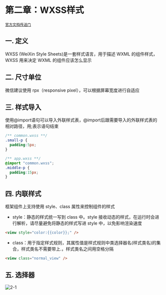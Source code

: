 # 第二章：WXSS样式

[`官方文档传送门`](https://developers.weixin.qq.com/miniprogram/dev/framework/view/wxss.html)

## 一. 定义
WXSS (WeiXin Style Sheets)是一套样式语言，用于描述 WXML 的组件样式，WXSS 用来决定 WXML 的组件应该怎么显示

## 二. 尺寸单位
微信建议使用 rpx（responsive pixel），可以根据屏幕宽度进行自适应

## 三. 样式导入
使用@import语句可以导入外联样式表，@import后跟需要导入的外联样式表的相对路径，用;表示语句结束

```css
/** common.wxss **/
.small-p {
  padding:5px;
}
```
```css
/** app.wxss **/
@import "common.wxss";
.middle-p {
  padding:15px;
}
```

## 四. 内联样式
框架组件上支持使用 style、class 属性来控制组件的样式

* style：静态的样式统一写到 class 中。style 接收动态的样式，在运行时会进行解析，请尽量避免将静态的样式写进 style 中，以免影响渲染速度
```html
<view style="color:{{color}};" />
```

* class：用于指定样式规则，其属性值是样式规则中类选择器名(样式类名)的集合，样式类名不需要带上.，样式类名之间用空格分隔
```html
<view class="normal_view" />
```

## 五. 选择器
![2-1](https://s2.ax1x.com/2020/01/15/lXJLxU.md.png)
<comment-comment/>
<comment/>
